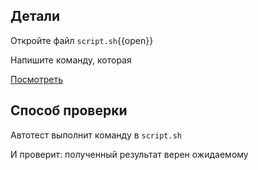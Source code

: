 

## Детали

Откройте файл `script.sh`{{open}}

Напишите команду, которая

[Посмотреть]([[UUID_SUBDOMAIN]]-8000-[[HOST]]/)

## Способ проверки

Автотест выполнит команду в `script.sh`

И проверит: полученный результат верен ожидаемому